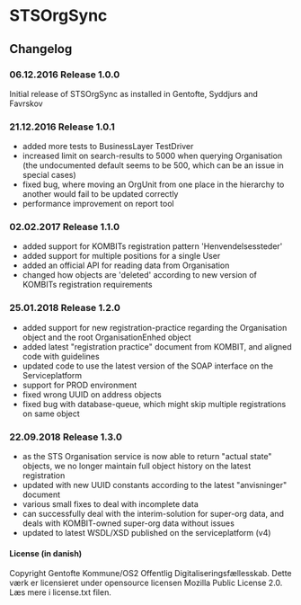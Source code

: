 # STSOrgSync


## Changelog

### 06.12.2016 Release 1.0.0
Initial release of STSOrgSync as installed in Gentofte, Syddjurs and Favrskov

### 21.12.2016 Release 1.0.1
* added more tests to BusinessLayer TestDriver
* increased limit on search-results to 5000 when querying Organisation (the undocumented default seems to be 500, which can be an issue in special cases)
* fixed bug, where moving an OrgUnit from one place in the hierarchy to another would fail to be updated correctly
* performance improvement on report tool

### 02.02.2017 Release 1.1.0
* added support for KOMBITs registration pattern 'Henvendelsessteder'
* added support for multiple positions for a single User
* added an official API for reading data from Organisation
* changed how objects are 'deleted' according to new version of KOMBITs registration requirements


### 25.01.2018 Release 1.2.0
* added support for new registration-practice regarding the Organisation object and the root OrganisationEnhed object
* added latest "registration practice" document from KOMBIT, and aligned code with guidelines
* updated code to use the latest version of the SOAP interface on the Serviceplatform
* support for PROD environment
* fixed wrong UUID on address objects
* fixed bug with database-queue, which might skip multiple registrations on same object

### 22.09.2018 Release 1.3.0
* as the STS Organisation service is now able to return "actual state" objects, we no longer maintain full object history on the latest registration
* updated with new UUID constants according to the latest "anvisninger" document
* various small fixes to deal with incomplete data
* can successfully deal with the interim-solution for super-org data, and deals with KOMBIT-owned super-org data without issues
* updated to latest WSDL/XSD published on the serviceplatform (v4)

#### License (in danish)

Copyright Gentofte Kommune/OS2 Offentlig Digitaliseringsfællesskab. Dette værk er licensieret under opensource
licensen Mozilla Public License 2.0. Læs mere i license.txt filen.
